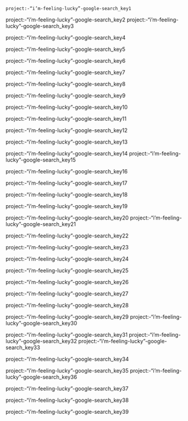 ```ngMeta
project:-“i’m-feeling-lucky”-google-search_key1
```

project:-“i’m-feeling-lucky”-google-search_key2
project:-“i’m-feeling-lucky”-google-search_key3


project:-“i’m-feeling-lucky”-google-search_key4


project:-“i’m-feeling-lucky”-google-search_key5


project:-“i’m-feeling-lucky”-google-search_key6


project:-“i’m-feeling-lucky”-google-search_key7


project:-“i’m-feeling-lucky”-google-search_key8


project:-“i’m-feeling-lucky”-google-search_key9


project:-“i’m-feeling-lucky”-google-search_key10


project:-“i’m-feeling-lucky”-google-search_key11


project:-“i’m-feeling-lucky”-google-search_key12


project:-“i’m-feeling-lucky”-google-search_key13


project:-“i’m-feeling-lucky”-google-search_key14
project:-“i’m-feeling-lucky”-google-search_key15


project:-“i’m-feeling-lucky”-google-search_key16



project:-“i’m-feeling-lucky”-google-search_key17


project:-“i’m-feeling-lucky”-google-search_key18


project:-“i’m-feeling-lucky”-google-search_key19


project:-“i’m-feeling-lucky”-google-search_key20
project:-“i’m-feeling-lucky”-google-search_key21


project:-“i’m-feeling-lucky”-google-search_key22


project:-“i’m-feeling-lucky”-google-search_key23


project:-“i’m-feeling-lucky”-google-search_key24



project:-“i’m-feeling-lucky”-google-search_key25


project:-“i’m-feeling-lucky”-google-search_key26


project:-“i’m-feeling-lucky”-google-search_key27


project:-“i’m-feeling-lucky”-google-search_key28


project:-“i’m-feeling-lucky”-google-search_key29
project:-“i’m-feeling-lucky”-google-search_key30



project:-“i’m-feeling-lucky”-google-search_key31
project:-“i’m-feeling-lucky”-google-search_key32
project:-“i’m-feeling-lucky”-google-search_key33


project:-“i’m-feeling-lucky”-google-search_key34


project:-“i’m-feeling-lucky”-google-search_key35
project:-“i’m-feeling-lucky”-google-search_key36


project:-“i’m-feeling-lucky”-google-search_key37


project:-“i’m-feeling-lucky”-google-search_key38


project:-“i’m-feeling-lucky”-google-search_key39
